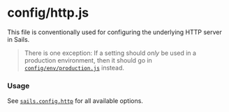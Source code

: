 # config/http.js

This file is conventionally used for configuring the underlying HTTP server in Sails.

> There is one exception: If a setting should _only_ be used in a production environment, then it should go in [`config/env/production.js`](http://sailsjs.com/documentation/anatomy/config/env/production-js) instead.

### Usage

See [`sails.config.http`](http://sailsjs.com/documentation/reference/configuration/sails-config-http) for all available options.

<docmeta name="displayName" value="http.js">

